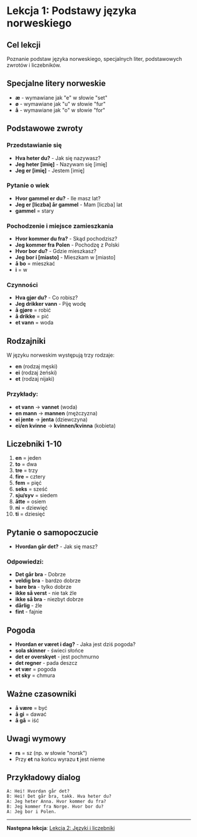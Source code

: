 # Lekcja 1: Podstawy języka norweskiego

## Cel lekcji
Poznanie podstaw języka norweskiego, specjalnych liter, podstawowych zwrotów i liczebników.

## Specjalne litery norweskie
- **æ** - wymawiane jak "e" w słowie "set"
- **ø** - wymawiane jak "u" w słowie "fur" 
- **å** - wymawiane jak "o" w słowie "for"

## Podstawowe zwroty

### Przedstawianie się
- **Hva heter du?** - Jak się nazywasz?
- **Jeg heter [imię]** - Nazywam się [imię]
- **Jeg er [imię]** - Jestem [imię]

### Pytanie o wiek
- **Hvor gammel er du?** - Ile masz lat?
- **Jeg er [liczba] år gammel** - Mam [liczba] lat
- **gammel** = stary

### Pochodzenie i miejsce zamieszkania
- **Hvor kommer du fra?** - Skąd pochodzisz?
- **Jeg kommer fra Polen** - Pochodzę z Polski
- **Hvor bor du?** - Gdzie mieszkasz?
- **Jeg bor i [miasto]** - Mieszkam w [miasto]
- **å bo** = mieszkać
- **i** = w

### Czynności
- **Hva gjør du?** - Co robisz?
- **Jeg drikker vann** - Piję wodę
- **å gjøre** = robić
- **å drikke** = pić
- **et vann** = woda

## Rodzajniki
W języku norweskim występują trzy rodzaje:
- **en** (rodzaj męski)
- **ei** (rodzaj żeński) 
- **et** (rodzaj nijaki)

### Przykłady:
- **et vann** → **vannet** (woda)
- **en mann** → **mannen** (mężczyzna)
- **ei jente** → **jenta** (dziewczyna)
- **ei/en kvinne** → **kvinnen/kvinna** (kobieta)

## Liczebniki 1-10
1. **en** = jeden
2. **to** = dwa
3. **tre** = trzy
4. **fire** = cztery
5. **fem** = pięć
6. **seks** = sześć
7. **sju/syv** = siedem
8. **åtte** = osiem
9. **ni** = dziewięć
10. **ti** = dziesięć

## Pytanie o samopoczucie
- **Hvordan går det?** - Jak się masz?

### Odpowiedzi:
- **Det går bra** - Dobrze
- **veldig bra** - bardzo dobrze
- **bare bra** - tylko dobrze
- **ikke så verst** - nie tak źle
- **ikke så bra** - niezbyt dobrze
- **dårlig** - źle
- **fint** - fajnie

## Pogoda
- **Hvordan er været i dag?** - Jaka jest dziś pogoda?
- **sola skinner** - świeci słońce
- **det er overskyet** - jest pochmurno
- **det regner** - pada deszcz
- **et vær** = pogoda
- **et sky** = chmura

## Ważne czasowniki
- **å være** = być
- **å gi** = dawać
- **å gå** = iść

## Uwagi wymowy
- **rs** = sz (np. w słowie "norsk")
- Przy **et** na końcu wyrazu **t** jest nieme

## Przykładowy dialog
```
A: Hei! Hvordan går det?
B: Hei! Det går bra, takk. Hva heter du?
A: Jeg heter Anna. Hvor kommer du fra?
B: Jeg kommer fra Norge. Hvor bor du?
A: Jeg bor i Polen.
```

---
**Następna lekcja**: [Lekcja 2: Języki i liczebniki](lekcja-02.md)
